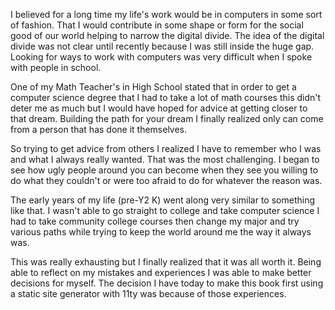 
I believed for a long time my life's work would be in computers in some sort of fashion. That I would contribute in some shape or form for the social good of our 
world helping to narrow the digital divide. The idea of the digital divide was not clear until recently because I was still inside the huge gap. Looking for ways to work with computers was very difficult when I spoke with people in school. 

One of my Math Teacher's in High School stated that in order to get a computer science degree that I had to take a lot of math courses this didn't deter me as much but I would have hoped for advice at getting closer to that dream. Building the path for your dream I finally realized only can come from a person that has done it themselves.

So trying to get advice from others I realized I have to remember who I was and what I always really wanted. That was the most challenging. I began to see how ugly people around you can become when they see you willing to do what they couldn't or were too afraid to do for whatever the reason was.

The early years of my life (pre-Y2 K) went along very similar to something like that. I wasn't able to go straight to college and take computer science I had to take community college courses then change my major and try various paths while trying to keep the world around me the way it always was.

This was really exhausting but I finally realized that it was all worth it. Being able to reflect on my mistakes and experiences I was able to make better decisions for myself. The decision I have today to make this book first using a static site generator with 11ty was because of those experiences.

